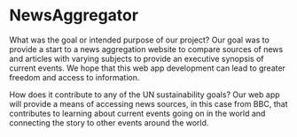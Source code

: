 # NewsAggregator



What was the goal or intended purpose of our project? 
Our goal was to provide a start to a news aggregation website to compare sources of news and articles with varying subjects to provide an executive synopsis of current events. 
We hope that this web app development can lead to greater freedom and access to information. 

How does it contribute to any of the UN sustainability goals? 
Our web app will provide a means of accessing news sources, in this case from BBC, that contributes to learning about current events going on in the world and connecting the story to other events around the world. 
